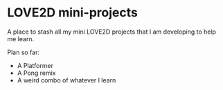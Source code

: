 # LOVE2D mini-projects

A place to stash all my mini LOVE2D projects that I am developing to help me learn.

Plan so far:
* A Platformer
* A Pong remix
* A weird combo of whatever I learn
